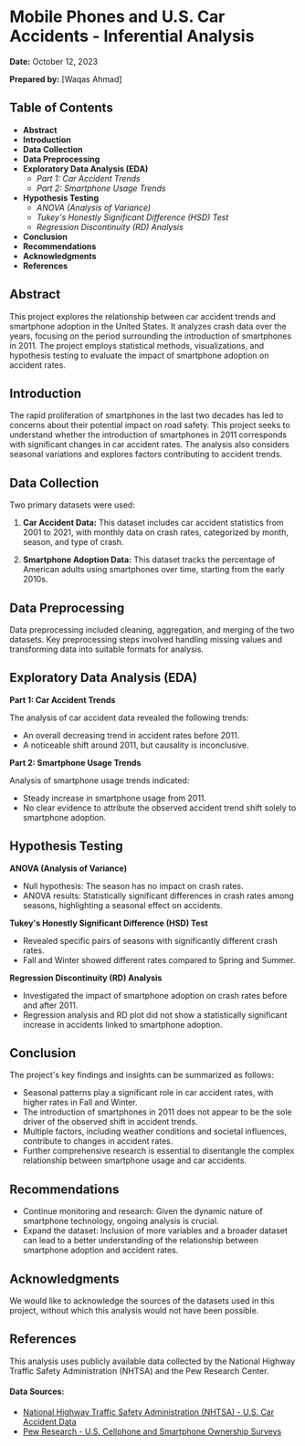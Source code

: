 # Mobile Phones and U.S. Car Accidents - Inferential Analysis

**Date:** October 12, 2023

**Prepared by:** [Waqas Ahmad]

## Table of Contents
- **Abstract**
- **Introduction**
- **Data Collection**
- **Data Preprocessing**
- **Exploratory Data Analysis (EDA)**
  - *Part 1: Car Accident Trends*
  - *Part 2: Smartphone Usage Trends*
- **Hypothesis Testing**
  - *ANOVA (Analysis of Variance)*
  - *Tukey's Honestly Significant Difference (HSD) Test*
  - *Regression Discontinuity (RD) Analysis*
- **Conclusion**
- **Recommendations**
- **Acknowledgments**
- **References**

## Abstract

This project explores the relationship between car accident trends and smartphone adoption in the United States. It analyzes crash data over the years, focusing on the period surrounding the introduction of smartphones in 2011. The project employs statistical methods, visualizations, and hypothesis testing to evaluate the impact of smartphone adoption on accident rates.

## Introduction

The rapid proliferation of smartphones in the last two decades has led to concerns about their potential impact on road safety. This project seeks to understand whether the introduction of smartphones in 2011 corresponds with significant changes in car accident rates. The analysis also considers seasonal variations and explores factors contributing to accident trends.

## Data Collection

Two primary datasets were used:

1. **Car Accident Data:** This dataset includes car accident statistics from 2001 to 2021, with monthly data on crash rates, categorized by month, season, and type of crash.

2. **Smartphone Adoption Data:** This dataset tracks the percentage of American adults using smartphones over time, starting from the early 2010s.

## Data Preprocessing

Data preprocessing included cleaning, aggregation, and merging of the two datasets. Key preprocessing steps involved handling missing values and transforming data into suitable formats for analysis.

## Exploratory Data Analysis (EDA)

**Part 1: Car Accident Trends**

The analysis of car accident data revealed the following trends:

- An overall decreasing trend in accident rates before 2011.
- A noticeable shift around 2011, but causality is inconclusive.

**Part 2: Smartphone Usage Trends**

Analysis of smartphone usage trends indicated:

- Steady increase in smartphone usage from 2011.
- No clear evidence to attribute the observed accident trend shift solely to smartphone adoption.

## Hypothesis Testing

**ANOVA (Analysis of Variance)**

- Null hypothesis: The season has no impact on crash rates.
- ANOVA results: Statistically significant differences in crash rates among seasons, highlighting a seasonal effect on accidents.

**Tukey's Honestly Significant Difference (HSD) Test**

- Revealed specific pairs of seasons with significantly different crash rates.
- Fall and Winter showed different rates compared to Spring and Summer.

**Regression Discontinuity (RD) Analysis**

- Investigated the impact of smartphone adoption on crash rates before and after 2011.
- Regression analysis and RD plot did not show a statistically significant increase in accidents linked to smartphone adoption.

## Conclusion

The project's key findings and insights can be summarized as follows:

- Seasonal patterns play a significant role in car accident rates, with higher rates in Fall and Winter.
- The introduction of smartphones in 2011 does not appear to be the sole driver of the observed shift in accident trends.
- Multiple factors, including weather conditions and societal influences, contribute to changes in accident rates.
- Further comprehensive research is essential to disentangle the complex relationship between smartphone usage and car accidents.

## Recommendations

- Continue monitoring and research: Given the dynamic nature of smartphone technology, ongoing analysis is crucial.
- Expand the dataset: Inclusion of more variables and a broader dataset can lead to a better understanding of the relationship between smartphone adoption and accident rates.

## Acknowledgments

We would like to acknowledge the sources of the datasets used in this project, without which this analysis would not have been possible.

## References

This analysis uses publicly available data collected by the National Highway Traffic Safety Administration (NHTSA) and the Pew Research Center. 
#### Data Sources:
- [National Highway Traffic Safety Administration (NHTSA) - U.S. Car Accident Data](https://cdan.nhtsa.gov/query)
- [Pew Research - U.S. Cellphone and Smartphone Ownership Surveys](https://www.pewresearch.org/internet/fact-sheet/mobile/)

